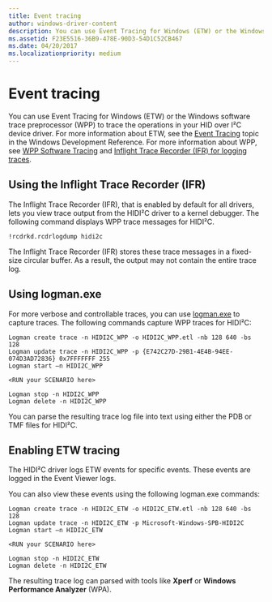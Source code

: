 ```yaml
---
title: Event tracing
author: windows-driver-content
description: You can use Event Tracing for Windows (ETW) or the Windows software trace preprocessor (WPP) to trace the operations in your HID over I²C.
ms.assetid: F23E5516-36B9-478E-90D3-54D1C52CB467
ms.date: 04/20/2017
ms.localizationpriority: medium
---
```


# Event tracing


You can use Event Tracing for Windows (ETW) or the Windows software trace preprocessor (WPP) to trace the operations in your HID over I²C device driver. For more information about ETW, see the [Event Tracing](http://go.microsoft.com/fwlink/p/?linkid=256040) topic in the Windows Development Reference. For more information about WPP, see [WPP Software Tracing](https://msdn.microsoft.com/library/windows/hardware/ff556204) and [Inflight Trace Recorder (IFR) for logging traces](https://msdn.microsoft.com/library/windows/hardware/dn914610).

## Using the Inflight Trace Recorder (IFR)


The Inflight Trace Recorder (IFR), that is enabled by default for all drivers, lets you view trace output from the HIDI²C driver to a kernel debugger. The following command displays WPP trace messages for HIDI²C.

``` syntax
!rcdrkd.rcdrlogdump hidi2c
```

The Inflight Trace Recorder (IFR) stores these trace messages in a fixed-size circular buffer. As a result, the output may not contain the entire trace log.

## Using logman.exe


For more verbose and controllable traces, you can use [logman.exe]( http://go.microsoft.com/fwlink/p/?linkid=256232) to capture traces. The following commands capture WPP traces for HIDI²C:

``` syntax
Logman create trace -n HIDI2C_WPP -o HIDI2C_WPP.etl -nb 128 640 -bs 128 
Logman update trace -n HIDI2C_WPP -p {E742C27D-29B1-4E4B-94EE-074D3AD72836} 0x7FFFFFFF 255
Logman start –n HIDI2C_WPP
 
<RUN your SCENARIO here>

Logman stop -n HIDI2C_WPP
Logman delete -n HIDI2C_WPP
```

You can parse the resulting trace log file into text using either the PDB or TMF files for HIDI²C.

## Enabling ETW tracing


The HIDI²C driver logs ETW events for specific events. These events are logged in the Event Viewer logs.

You can also view these events using the following logman.exe commands:

``` syntax
Logman create trace -n HIDI2C_ETW -o HIDI2C_ETW.etl -nb 128 640 -bs 128 
Logman update trace -n HIDI2C_ETW -p Microsoft-Windows-SPB-HIDI2C 
Logman start –n HIDI2C_ETW
 
<RUN your SCENARIO here>

Logman stop -n HIDI2C_ETW
Logman delete -n HIDI2C_ETW
```

The resulting trace log can parsed with tools like **Xperf** or **Windows Performance Analyzer** (WPA).

 

 




